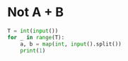 # Not A + B

```python
T = int(input())
for _ in range(T):
    a, b = map(int, input().split())
    print(1)
```
